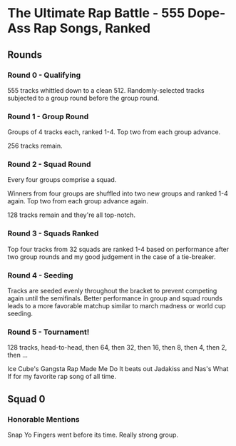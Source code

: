 # The Ultimate Rap Battle - 555 Dope-Ass Rap Songs, Ranked

## Rounds

### Round 0 - Qualifying

555 tracks whittled down to a clean 512. Randomly-selected tracks subjected to a group round before the group round.

### Round 1 - Group Round

Groups of 4 tracks each, ranked 1-4. Top two from each group advance.

256 tracks remain.

### Round 2 - Squad Round

Every four groups comprise a squad.

Winners from four groups are shuffled into two new groups and ranked 1-4 again. Top two from each group advance again.

128 tracks remain and they're all top-notch.

### Round 3 - Squads Ranked

Top four tracks from 32 squads are ranked 1-4 based on performance after two group rounds and my good judgement in the case of a tie-breaker.


### Round 4 - Seeding

Tracks are seeded evenly throughout the bracket to prevent competing again until the semifinals. Better performance in group and squad rounds leads to a more favorable matchup similar to march madness or world cup seeding.

### Round 5 - Tournament!

128 tracks, head-to-head, then 64, then 32, then 16, then 8, then 4, then 2, then ...

Ice Cube's Gangsta Rap Made Me Do It beats out Jadakiss and Nas's What If for my favorite rap song of all time.


## Squad 0

### Honorable Mentions

Snap Yo Fingers went before its time. Really strong group.




















